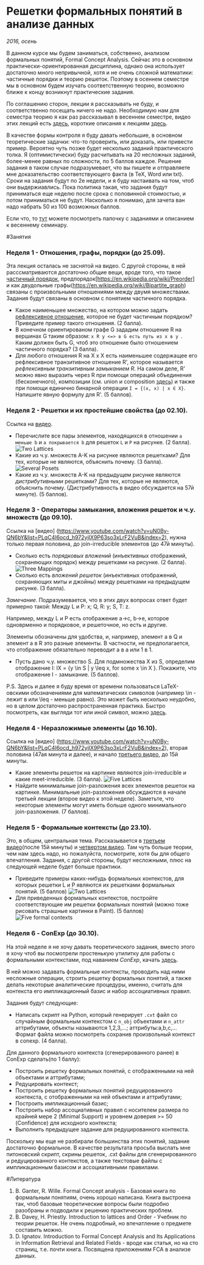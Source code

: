 # Решетки формальных понятий в анализе данных
*2016, осень*

В данном курсе мы будем заниматься, собственно, анализом формальных понятий, Formal Concept Analysis. Сейчас это в основном практически-ориентированная дисциплина, однако она использует достаточно много непривычной, хотя и не очень сложной математики: частичные порядки и теорию решеток. Поэтому в осеннем семестре мы в основном будем изучать соответственную теорию, возможно ближе к концу возникнут практические задания.

По соглашению сторон, лекции я рассказывать не буду, и соответственно посещать ничего не надо. Необходимую нам для семестра теорию я как раз рассказывал в весеннем семестре, видео этих лекций есть [здесь](https://www.youtube.com/playlist?list=PLqC4I6ocd_h972yjIX9P63so3xLrF2VuB), короткие описания к лекциям [здесь](https://docs.google.com/document/d/1NNgixdQzCYtUeGhohqdlINmRfKRTaNQ7G8nw3_HDvIA/edit?usp=sharing).

В качестве формы контроля я буду давать небольшие, в основном теоретические задачки: что-то проверить, или доказать, или привести пример. Вероятно чуть позже будет несколько заданий практического толка. Я (оптимистически) буду расчитывать на 20 несложных заданий, более-менее равных по сложности, по 5 баллов каждое. Решение задания в таком случае подразумевает, что вы пишете и отправляете мне доказательство соответствующего факта (в TeX, Word или txt). Сроки на задания будут по 2е недели, и я буду настаивать на том, чтоб они выдержиавлись. Пока политика такая, что задания будут приниматься еще неделю после срока с половинной стоимостью, и потом приниматься не будут. Насколько я понимаю, для зачета ван надо набрать 50 из 100 возможных баллов.

Если что, то [тут](https://github.com/BChornomaz/Karazina-CS-2015/tree/master/FCA-Seminar) можете посмотреть папочку с заданиями и описанием к весеннему семинару.

#Занятия
### Неделя 1 - Отношения, графы, порядки (до 25.09).
Эта лекция осталась не заснятой на видео. С другой стороны, в ней расссматриваются достаточно общие вещи, вроде того, что такое [частичный порядок](https://en.wikipedia.org/wiki/Partially_ordered_set), предпорядок[https://en.wikipedia.org/wiki/Preorder] и как двудольные графы(https://en.wikipedia.org/wiki/Bipartite_graph) связаны с произвольными отношениями между двумя множествами. Задания будут связаны в основном с понятием частичного порядка.

- Какое наименьшее множество, на котором можно задать [рефлексивное отношение](https://en.wikipedia.org/wiki/Reflexive_relation), которое не будет частичным порядком? Приведите пример такого отношения. (2 балла).
- В конечном ориентированом графе G зададим отношение R на вершинах G таким образом:
``` x R y <=> в G есть путь из x в y  ```.
Каким должен быть G, чтоб это отношение было отношением частичного порядка? (3 балла).
- Для любого отношения R на X x X есть наименьшее содержащее его рефлексивное транзитивное отношение R', которое называется *рефлексивным транзитивным замыканием R*. На самом деле, R' можно явно выразить через R при помощи операций объединения (бесконечного), композиции (см. union и composition [здесь](https://en.wikipedia.org/wiki/Binary_relation#Operations_on_binary_relations)) и также при помощи единично бинарной операции `I = {(x, x) | x ∈ X}`. Напишите явную формулу для R'. (5 баллов).

### Неделя 2 - Решетки и их простейшие свойства (до 02.10).

Ссылка на [видео](https://www.youtube.com/watch?v=gblxKPSKdzk&list=PLqC4I6ocd_h972yjIX9P63so3xLrF2VuB&index=1).

- Перечислите все пары элементов, находящихся в отношении `a меньше b` и `a покрывается b` для решеток `L` и `P` на рисунке. (2 балла).
  ![Two Lattices](https://github.com/BChornomaz/Karazina-CS-2015/blob/master/FCA-2016/2Lattices.jpg)
- Какие из ч.у. множеств A-K на рисунке являются решетками? Для тех, которые не являются, объяснить почему. (3 балла).
  ![Several Posets](https://github.com/BChornomaz/Karazina-CS-2015/blob/master/FCA-2016/SeveralPosets.jpg)
- Какие из ч.у. множеств A-K на предыдущем рисунке являются *дистрибутивными* решетками? Для тех, которые не являются, объяснить почему. (Дистрибутивность в видео обсуждается на 57й минуте).  (5 баллов).

### Неделя 3 - Операторы замыкания, вложения решеток и ч.у. множеств (до 09.10).

Ссылка на [видео] (https://www.youtube.com/watch?v=uN0By-QN6bY&list=PLqC4I6ocd_h972yjIX9P63so3xLrF2VuB&index=2), нужна только первая половина, до join-irreducible элементов (до 47й минуты).

- Сколько есть *порядковых вложений* (инъективных отображений, сохраняющих порядок) между решетками на рисунке. (2 балла).
  ![Three Mappings](https://github.com/BChornomaz/Karazina-CS-2015/blob/master/FCA-2016/ThreeMappings.jpg)
- Сколько есть *вложений решеток* (инъективных отображений, сохраняющих миты и джойны) между решетками на предыдущем рисунке. (3 балла).

*Замечание*. Подразумевается, что в этих двух вопросах ответ будет примерно такой: Между L и P: x; Q, R: y; S, T: z.

Например, между L и P есть отображение a->c, b->e, которое одноврменно и порядковое, и решеточное, но есть и другие.

Элементы обозначены для удобства, и, например, элемент a в Q и элемент a в R это разные элементы. В частности, не предполагается, что отображение обязательно переводит a в a или 1 в 1.

- Пусть дано ч.у. множество S. Для подмножества X из S, определим отображение I: IX = {y \in S | y \leq x, for some x \in X }. Покажите, что отображение I - замыкание. (5 баллов).


P.S. Здесь и далее я буду время от времени пользоваться LaTeX-овскими обозначениями для математических символов (например \in - лежит в или \leq - меньше равно). Это может быть несколько неудобно, но в целом достаточно распространенная практика. Быстро посмотреть, как выгляди тот или иной символ, можно [здесь](https://www.codecogs.com/latex/eqneditor.php).

### Неделя 4 - Неразложимые элементы (до 16.10).

Ссылка на [видео] (https://www.youtube.com/watch?v=uN0By-QN6bY&list=PLqC4I6ocd_h972yjIX9P63so3xLrF2VuB&index=2), вторая половина (47ая минута и далее), и начало [третьего видео](https://www.youtube.com/watch?v=eJi1lpXALK0&index.=3&list=PLqC4I6ocd_h972yjIX9P63so3xLrF2VuB), до 15й минуты.

- Какие элементы решеток на картинке являются join-irreducible и какие meet-irreducible. (3 балла).
  ![Five Lattices](https://github.com/BChornomaz/Karazina-CS-2015/blob/master/FCA-2016/5Lattices.jpg)
- Найдите минимальные join-разложения всех элементов решеток на картинке. Минимальные join-разложения обсуждаются в начале третьей лекции (второе видео к этой неделе). Заметьте, что некоторые элементы могут иметь больше одного минимального join-разложения. (7 баллов).

### Неделя 5 - Формальные контексты (до 23.10).

Это, в общем, центральная тема. Рассказывается в [третьем видео](https://www.youtube.com/watch?v=eJi1lpXALK0&index=3&list=PLqC4I6ocd_h972yjIX9P63so3xLrF2VuB)(после 15й минуты) и [четвертом видео](https://www.youtube.com/watch?v=Fa12Ddw1qas&list=PLqC4I6ocd_h972yjIX9P63so3xLrF2VuB&index=4). Там чуть больше теории, чем нам здесь надо, но пожалуйста, посмотрите, хотя бы для общего впечатления. Задания, с другой стороны, будут несложными, плюс на следующей неделе будет больше практики.

- Приведите примеры каких-нибудь формальных контекстов, для которых решетки L и P являются их решетками формальных понятий. (5 баллов)
  ![Two Lattices](https://github.com/BChornomaz/Karazina-CS-2015/blob/master/FCA-2016/2Lattices.jpg)
- Для приведенных формальных контекстов, постройте соответствующие им решетки формальных понятий (можно тоже рисовать страшные картинки в Paint). (5 баллов)
  ![Five formal contexts](https://github.com/BChornomaz/Karazina-CS-2015/blob/master/FCA-2016/5FC.jpg)

### Неделя 6 - ConExp (до 30.10).

На этой неделе я не хочу давать теоретического задания, вместо этого я хочу чтоб вы посмотрели простенькую утилитку для работы с формальными контекстами, под наванием *ConExp*, качать [здесь](http://conexp.sourceforge.net).

В ней можно задавать формальные контексты, проводить над ними несложные операции, строить решетку формальных понятий, а также делать некоторые аналитические процедуры, именно, считать для контекста его импликационный базис и набор ассоциативных правил.

Задания будут следующие:
- Написать скрипт на Python, который генерирует `.cxt` файл со случайным формальным контекстом с `n_obj` объектами и `n_attr` аттрибутами, объекты называются 1,2,3,...; аттрибуты:a,b,c,... Формат файла можно посмотреть сохранив произвольный контекст в conexp. (4 балла).

Для данного формального контекста (сгенерированного ранее) в ConExp сделать(по 1 баллу):
- Построить решетку формальных понятий, с отображенными на ней объектами и аттрибутами;
- Редуцировать контекст;
- Построить решетку формальных понятий редуцированного контекста, с отображенными на ней объектами и аттрибутами;
- Построить импликационный базис;
- Построить набор ассоциативных правил с носителем размера по крайней мере 2 (Minimal Support) и уровнем доверия >= 50 (Confidence) для исходного контекста;
- Выполнить предыдущее задание для редуцированного контекста.

Поскольку мы еще не разбирали большинства этих понятий, задание достаточно формальное. В качестве результата просьба выслать мне питоновский скрипт, скрины решеток, .cxt файлы для сгенерированного и редуцированного контекстов, а также текстовые файлы с  импликационным базисом и ассоциативными правилами.

#Литература

1. B. Ganter, R. Wille. Formal Concept analysis -  Базовая книга по формальным понятиям, очень хорошо написана. Книга выстроена так, чтоб базовые теоретические вопросы были подробно разобраны и подводили к решению практических проблем.
2. B. Davey, H. Priestly. Introduction to lattices and Order - Учебник по теории решеток. Не очень подробный, но впечатление о предмете составить можно.
3. D. Ignatov. Introduction to Formal Concept Analysis and Its Applications in Information Retrieval and Related Fields - вроде как статья, но на сто страниц, т.е. почти книга. Посвящена приложениям FCA в анализе данных.



